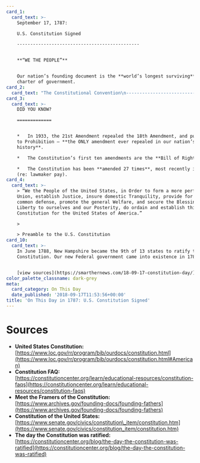 ```yaml
---
card_1:
  card_text: >-
    September 17, 1787:  

    U.S. Constitution Signed

    ----------------------------------------------


    **“WE THE PEOPLE”**


    Our nation’s founding document is the **world’s longest surviving** written
    charter of government.
card_2:
  card_text: "The Constitutional Convention\n-----------------------------\n\n*   **Who:**\_A 55 delegates attended the Convention, but only 39 signed.\n*   **When:** Written during four-month Convention (May 25 – Sept 17, 1787).\n*   **Where:** Philadelphia, Pennsylvania.\n*   **Why:** Establish our federal gov’t (executive, judicial, legislative) and divide power between the federal gov’t & states."
card_3:
  card_text: >-
    DID YOU KNOW?

    =============


    *   In 1933, the 21st Amendment repealed the 18th Amendment, and put an end
    to Prohibition – **the ONLY amendment ever repealed in our nation’s
    history**.

    *   The Constitution’s first ten amendments are the **Bill of Rights**.

    *   The Constitution has been **amended 27 times**, most recently in 1992
    (re: lawmaker pay).
card_4:
  card_text: >-
    > “We the People of the United States, in Order to form a more perfect
    Union, establish Justice, insure domestic Tranquility, provide for the
    common defense, promote the general Welfare, and secure the Blessings of
    Liberty to ourselves and our Posterity, do ordain and establish this
    Constitution for the United States of America.”

    > 

    > Preamble to the U.S. Constitution
card_10:
  card_text: >-
    In June 1788, New Hampshire became the 9th of 13 states to ratify the
    Constitution. Our new Federal government came into existence in 1789.


    [view sources](https://smarthernews.com/18-09-17-constitution-day/)
color_palette_classname: dark-grey
meta:
  card_category: On This Day
  date_published: '2018-09-17T11:53:56+00:00'
title: 'On This Day in 1787: U.S. Constitution Signed'
---
```

Sources
=======

*   **United States Constitution:**  
    [https://www.loc.gov/rr/program/bib/ourdocs/constitution.html](https://www.loc.gov/rr/program/bib/ourdocs/constitution.html#American)
*   **Constitution FAQ:**  
    [https://constitutioncenter.org/learn/educational-resources/constitution-faqs](https://constitutioncenter.org/learn/educational-resources/constitution-faqs)
*   **Meet the Framers of the Constitution:**  
    [https://www.archives.gov/founding-docs/founding-fathers](https://www.archives.gov/founding-docs/founding-fathers)
*   **Constitution of the United States:** [https://www.senate.gov/civics/constitution\_item/constitution.htm](https://www.senate.gov/civics/constitution_item/constitution.htm)
*   **The day the Constitution was ratified:**  
    [https://constitutioncenter.org/blog/the-day-the-constitution-was-ratified](https://constitutioncenter.org/blog/the-day-the-constitution-was-ratified)